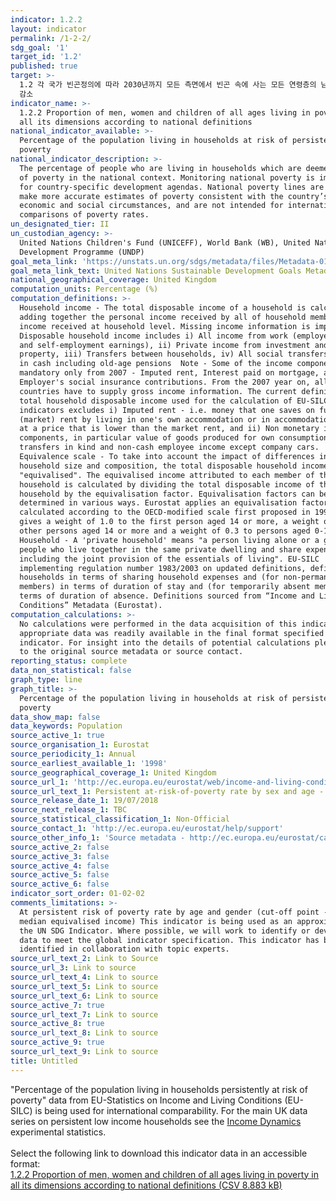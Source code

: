 ```yaml
---
indicator: 1.2.2
layout: indicator
permalink: /1-2-2/
sdg_goal: '1'
target_id: '1.2'
published: true
target: >-
  1.2 각 국가 빈곤정의에 따라 2030년까지 모든 측면에서 빈곤 속에 사는 모든 연령층의 남성, 여성, 그리고 아동 비율을 최소 절반으로
  감소
indicator_name: >-
  1.2.2 Proportion of men, women and children of all ages living in poverty in
  all its dimensions according to national definitions
national_indicator_available: >-
  Percentage of the population living in households at risk of persistent
  poverty
national_indicator_description: >-
  The percentage of people who are living in households which are deemed at risk
  of poverty in the national context. Monitoring national poverty is important
  for country-specific development agendas. National poverty lines are used to
  make more accurate estimates of poverty consistent with the country’s specific
  economic and social circumstances, and are not intended for international
  comparisons of poverty rates.
un_designated_tier: II
un_custodian_agency: >-
  United Nations Children's Fund (UNICEFF), World Bank (WB), United Nations
  Development Programme (UNDP)
goal_meta_link: 'https://unstats.un.org/sdgs/metadata/files/Metadata-01-02-02.pdf'
goal_meta_link_text: United Nations Sustainable Development Goals Metadata (PDF 894 KB)
national_geographical_coverage: United Kingdom
computation_units: Percentage (%)
computation_definitions: >-
  Household income - The total disposable income of a household is calculated by
  adding together the personal income received by all of household members plus
  income received at household level. Missing income information is imputed. 
  Disposable household income includes i) All income from work (employee wages
  and self-employment earnings), ii) Private income from investment and
  property, iii) Transfers between households, iv) All social transfers received
  in cash including old-age pensions  Note - Some of the income components are
  mandatory only from 2007 - Imputed rent, Interest paid on mortgage, and v)
  Employer's social insurance contributions. From the 2007 year on, all
  countries have to supply gross income information. The current definition of
  total household disposable income used for the calculation of EU-SILC based
  indicators excludes i) Imputed rent - i.e. money that one saves on full
  (market) rent by living in one's own accommodation or in accommodation rented
  at a price that is lower than the market rent, and ii) Non monetary income
  components, in particular value of goods produced for own consumption, social
  transfers in kind and non-cash employee income except company cars.
  Equivalence scale - To take into account the impact of differences in
  household size and composition, the total disposable household income is
  "equivalised". The equivalised income attributed to each member of the
  household is calculated by dividing the total disposable income of the
  household by the equivalisation factor. Equivalisation factors can be
  determined in various ways. Eurostat applies an equivalisation factor
  calculated according to the OECD-modified scale first proposed in 1994 - which
  gives a weight of 1.0 to the first person aged 14 or more, a weight of 0.5 to
  other persons aged 14 or more and a weight of 0.3 to persons aged 0-13.
  Household - A 'private household' means "a person living alone or a group of
  people who live together in the same private dwelling and share expenditures,
  including the joint provision of the essentials of living". EU-SILC
  implementing regulation number 1983/2003 on updated definitions, defines
  households in terms of sharing household expenses and (for non-permanent
  members) in terms of duration of stay and (for temporarily absent members) in
  terms of duration of absence. Definitions sourced from “Income and Living
  Conditions” Metadata (Eurostat).
computation_calculations: >-
  No calculations were performed in the data acquisition of this indicator as
  appropriate data was readily available in the final format specified by this
  indicator. For insight into the details of potential calculations please refer
  to the original source metadata or source contact.
reporting_status: complete
data_non_statistical: false
graph_type: line
graph_title: >-
  Percentage of the population living in households at risk of persistent
  poverty
data_show_map: false
data_keywords: Population
source_active_1: true
source_organisation_1: Eurostat
source_periodicity_1: Annual
source_earliest_available_1: '1998'
source_geographical_coverage_1: United Kingdom
source_url_1: 'http://ec.europa.eu/eurostat/web/income-and-living-conditions/data/database'
source_url_text_1: Persistent at-risk-of-poverty rate by sex and age - EU-SILC survey (ilc_li21)
source_release_date_1: 19/07/2018
source_next_release_1: TBC
source_statistical_classification_1: Non-Official
source_contact_1: 'http://ec.europa.eu/eurostat/help/support'
source_other_info_1: 'Source metadata - http://ec.europa.eu/eurostat/cache/metadata/en/ilc_esms.htm'
source_active_2: false
source_active_3: false
source_active_4: false
source_active_5: false
source_active_6: false
indicator_sort_order: 01-02-02
comments_limitations: >-
  At persistent risk of poverty rate by age and gender (cut-off point - 60% of
  median equivalised income) This indicator is being used as an approximation of
  the UN SDG Indicator. Where possible, we will work to identify or develop UK
  data to meet the global indicator specification. This indicator has been
  identified in collaboration with topic experts.
source_url_text_2: Link to Source
source_url_3: Link to source
source_url_text_4: Link to source
source_url_text_5: Link to source
source_url_text_6: Link to source
source_active_7: true
source_url_text_7: Link to source
source_active_8: true
source_url_text_8: Link to source
source_active_9: true
source_url_text_9: Link to source
title: Untitled
---
```

"Percentage of the population living in households persistently at risk of poverty" data from EU-Statistics on Income and Living Conditions (EU-SILC) is being used for international comparability. For the main UK data series on persistent low income households see the [Income Dynamics](https://www.gov.uk/government/statistics/income-dynamics-experimental) experimental statistics.<br><br>Select the following link to download this indicator data in an accessible format:<br>[1.2.2 Proportion of men, women and children of all ages living in poverty in all its dimensions according to national definitions (CSV 8.883 kB)](https://sustainabledevelopment-uk.github.io/sdg-data/data/1-2-2.csv)
